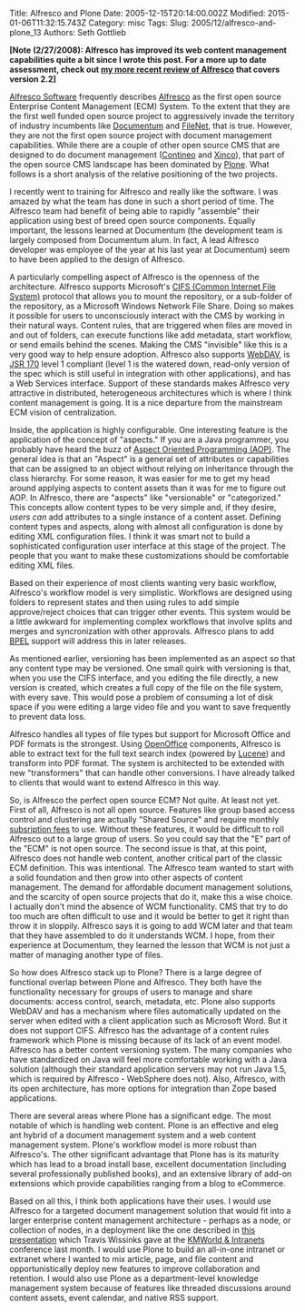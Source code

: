 Title: Alfresco and Plone
Date: 2005-12-15T20:14:00.002Z
Modified: 2015-01-06T11:32:15.743Z
Category: misc
Tags: 
Slug: 2005/12/alfresco-and-plone_13
Authors: Seth Gottlieb

__\[Note (2/27/2008): Alfresco has improved its web content management capabilities quite a bit since I wrote this post. For a more up to date assessment, check out [my more recent review of Alfresco](http://www.contenthere.net/reports/alfrescowcm.html) that covers version 2.2\]__  

[Alfresco Software](http://www.alfrescosoftware.com/) frequently describes [Alfresco](http://www.alfresco.org/) as the first open source Enterprise Content Management (ECM) System. To the extent that they are the first well funded open source project to aggressively invade the territory of industry incumbents like [Documentum](http://www.documentum.com/) and [FileNet](http://www.filenet.com/), that is true. However, they are not the first open source project with document management capabilities. While there are a couple of other open source CMS that are designed to do document management ([Contineo](http://contineo.sourceforge.net/) and [Xinco](http://www.xinco.org/)), that part of the open source CMS landscape has been dominated by [Plone](http://plone.org/). What follows is a short analysis of the relative positioning of the two projects.  

I recently went to training for Alfresco and really like the software. I was amazed by what the team has done in such a short period of time. The Alfresco team had benefit of being able to rapidly "assemble" their application using best of breed open source components. Equally important, the lessons learned at Documentum (the development team is largely composed from Documentum alum. In fact, A lead Alfresco developer was employee of the year at his last year at Documentum) seem to have been applied to the design of Alfresco.  

A particularly compelling aspect of Alfresco is the openness of the architecture. Alfresco supports Microsoft's [CIFS (Common Internet File System)](http://www.microsoft.com/mind/1196/cifs.asp) protocol that allows you to mount the repository, or a sub-folder of the repository, as a Microsoft Windows Network File Share. Doing so makes it possible for users to unconsciously interact with the CMS by working in their natural ways. Content rules, that are triggered when files are moved in and out of folders, can execute functions like add metadata, start workflow, or send emails behind the scenes. Making the CMS "invisible" like this is a very good way to help ensure adoption. Alfresco also supports [WebDAV](http://www.webdav.org/), is [JSR 170](http://www.jcp.org/en/jsr/detail?id=170) level 1 compliant (level 1 is the watered down, read-only version of the spec which is still useful in integration with other applications), and has a Web Services interface. Support of these standards makes Alfresco very attractive in distributed, heterogeneous architectures which is where I think content management is going. It is a nice departure from the mainstream ECM vision of centralization.  

Inside, the application is highly configurable. One interesting feature is the application of the concept of "aspects." If you are a Java programmer, you probably have heard the buzz of [Aspect Oriented Programming (AOP)](http://en.wikipedia.org/wiki/Aspect-oriented_programming). The general idea is that an "Aspect" is a general set of attributes or capabilities that can be assigned to an object without relying on inheritance through the class hierarchy. For some reason, it was easier for me to get my head around applying aspects to content assets than it was for me to figure out AOP. In Alfresco, there are "aspects" like "versionable" or "categorized." This concepts allow content types to be very simple and, if they desire, _users can_ add attributes to a single instance of a content asset. Defining content types and aspects, along with almost all configuration is done by editing XML configuration files. I think it was smart not to build a sophisticated configuration user interface at this stage of the project. The people that you want to make these customizations should be comfortable editing XML files.  

Based on their experience of most clients wanting very basic workflow, Alfresco's workflow model is very simplistic. Workflows are designed using folders to represent states and then using rules to add simple approve/reject choices that can trigger other events. This system would be a little awkward for implementing complex workflows that involve splits and merges and syncronization with other approvals. Alfresco plans to add [BPEL](http://www.oasis-open.org/committees/tc_home.php?wg_abbrev=wsbpel) support will address this in later releases.  

As mentioned earlier, versioning has been implemented as an aspect so that any content type may be versioned. One small quirk with versioning is that, when you use the CIFS interface, and you editing the file directly, a new version is created, which creates a full copy of the file on the file system, with every save. This would pose a problem of consuming a lot of disk space if you were editing a large video file and you want to save frequently to prevent data loss.  

Alfresco handles all types of file types but support for Microsoft Office and PDF formats is the strongest. Using [OpenOffice](http://www.openoffice.org/) components, Alfresco is able to extract text for the full text search index (powered by [Lucene](http://lucene.apache.org/)) and transform into PDF format. The system is architected to be extended with new "transformers" that can handle other conversions. I have already talked to clients that would want to extend Alfresco in this way.  

So, is Alfresco the perfect open source ECM? Not quite. At least not yet. First of all, Alfresco is not all open source. Features like group based access control and clustering are actually "Shared Source" and require monthly [subsription fees](http://www.alfrescosoftware.com/products/) to use. Without these features, it would be difficult to roll Alfresco out to a large group of users. So you could say that the "E" part of the "ECM" is not open source. The second issue is that, at this point, Alfresco does not handle web content, another critical part of the classic ECM definition. This was intentional. The Alfresco team wanted to start with a solid foundation and then grow into other aspects of content management. The demand for affordable document management solutions, and the scarcity of open source projects that do it, make this a wise choice. I actually don't mind the absence of WCM functionality. CMS that try to do too much are often difficult to use and it would be better to get it right than throw it in sloppily. Alfresco says it is going to add WCM later and that team that they have assembled to do it understands WCM. I hope, from their experience at Documentum, they learned the lesson that WCM is not just a matter of managing another type of files.  

So how does Alfresco stack up to Plone? There is a large degree of functional overlap between Plone and Alfresco. They both have the functionality necessary for groups of users to manage and share documents: access control, search, metadata, etc. Plone also supports WebDAV and has a mechanism where files automatically updated on the server when edited with a client application such as Microsoft Word. But it does not support CIFS. Alfresco has the advantage of a content rules framework which Plone is missing because of its lack of an event model. Alfresco has a better content versioning system. The many companies who have standardized on Java will feel more comfortable working with a Java solution (although their standard application servers may not run Java 1.5, which is required by Alfresco - WebSphere does not). Also, Alfresco, with its open architecture, has more options for integration than Zope based applications.  

There are several areas where Plone has a significant edge. The most notable of which is handling web content. Plone is an effective and eleg  
ant hybrid of a document management system and a web content management system. Plone's workflow model is more robust than Alfresco's. The other significant advantage that Plone has is its maturity which has lead to a broad install base, excellent documentation (including several professionally published books), and an extensive library of add-on extensions which provide capabilities ranging from a blog to eCommerce.  

Based on all this, I think both applications have their uses. I would use Alfresco for a targeted document management solution that would fit into a larger enterprise content management architecture - perhaps as a node, or collection of nodes, in a deployment like the one described in [this presentation](http://www.kmworld.com/kmw05/Presentations/D201_Wissink.pps) which Travis Wissinks gave at the [KMWorld &amp; Intranets](http://www.kmworld.com/kmw05/) conference last month. I would use Plone to build an all-in-one intranet or extranet where I wanted to mix article, page, and file content and opportunistically deploy new features to improve collaboration and retention. I would also use Plone as a department-level knowledge management system because of features like threaded discussions around content assets, event calendar, and native RSS support.  
